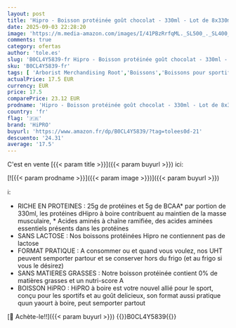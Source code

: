 ```yaml
---
layout: post
title: 'Hipro - Boisson protéinée goût chocolat - 330ml - Lot de 8x330ml'
date: 2025-09-03 22:28:20
image: 'https://m.media-amazon.com/images/I/41PBzRrfqML._SL500_._SL400_.jpg'
comments: true
category: ofertas
author: 'tole.es'
slug: 'B0CL4Y5839-fr Hipro - Boisson protéinée goût chocolat - 330ml - Lot de...'
sku: 'B0CL4Y5839-fr'
tags: [ 'Arborist Merchandising Root','Boissons','Boissons pour sportifs','Boissons protéinées','Café, thé et boissons','Danone Banner','Epicerie','Grocery','S&D - Boissons','S&D Boissons','S&D_Layer 1','Self Service','Snack & Dessert','Special Features Stores','Sélection Alpro, Hipro & Danette','Sélection Alpro, Hipro et Danette','Sélection Alpro, Hipro, Danette','Sélection Danone','Sélection: Alpro, Hipro et Danette','dfe75450-fdd6-42e5-8003-4ee64407da12_0','dfe75450-fdd6-42e5-8003-4ee64407da12_1501','dfe75450-fdd6-42e5-8003-4ee64407da12_1801','dfe75450-fdd6-42e5-8003-4ee64407da12_1901','dfe75450-fdd6-42e5-8003-4ee64407da12_5201','dfe75450-fdd6-42e5-8003-4ee64407da12_5301','dfe75450-fdd6-42e5-8003-4ee64407da12_5801','dfe75450-fdd6-42e5-8003-4ee64407da12_6201','dfe75450-fdd6-42e5-8003-4ee64407da12_6701','dfe75450-fdd6-42e5-8003-4ee64407da12_7901','dfe75450-fdd6-42e5-8003-4ee64407da12_8201','dfe75450-fdd6-42e5-8003-4ee64407da12_8301','dfe75450-fdd6-42e5-8003-4ee64407da12_8501','dfe75450-fdd6-42e5-8003-4ee64407da12_8601','dfe75450-fdd6-42e5-8003-4ee64407da12_9501','hipro','Épicerie','🇫🇷', ]
actualPrice: 17.5 EUR
currency: EUR
price: 17.5
comparePrice: 23.12 EUR
prodname: 'Hipro - Boisson protéinée goût chocolat - 330ml - Lot de 8x330ml'
country: 'fr'
flag: '🇫🇷'
brand: 'HiPRO'
buyurl: 'https://www.amazon.fr/dp/B0CL4Y5839/?tag=tolees0d-21'
descuento: '24.31'
average: '17.5'
---
```


C'est en vente [{{< param title >}}]({{< param buyurl >}}) ici:

[![{{< param prodname >}}]({{< param image >}})]({{< param buyurl >}})

ℹ️:

- RICHE EN PROTEINES : 25g de protéines et 5g de BCAA* par portion de 330ml, les protéines dHipro à boire contribuent au maintien de la masse musculaire, * Acides aminés à chaîne ramifiée, des acides aminées essentiels présents dans les protéines
- SANS LACTOSE : Nos boissons protéinées Hipro ne contiennent pas de lactose
- FORMAT PRATIQUE : A consommer ou et quand vous voulez, nos UHT peuvent semporter partour et se conserver hors du frigo (et au frigo si vous le désirez)
- SANS MATIERES GRASSES : Notre boisson protéinée contient 0% de matières grasses et un nutri-score A
- BOISSON HiPRO : HiPRO à boire est votre nouvel allié pour le sport, conçu pour les sportifs et au goût delicieux, son format aussi pratique quun yaourt à boire, peut semporter partout

[🛒 Achète-le!!]({{< param buyurl >}})
{{<world>}}B0CL4Y5839{{</world>}}
